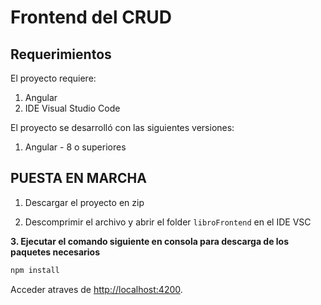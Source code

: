 # Frontend del CRUD

## Requerimientos 

El proyecto requiere:

1. Angular
2. IDE Visual Studio Code

El proyecto se desarrolló con las siguientes versiones:

1. Angular - 8 o superiores

## PUESTA EN MARCHA

1. Descargar el proyecto en zip 

2. Descomprimir el archivo y abrir el folder `libroFrontend` en el IDE VSC 

**3. Ejecutar el comando siguiente en consola para descarga de los paquetes necesarios**

```bash
npm install
```

Acceder atraves de  <http://localhost:4200>.



